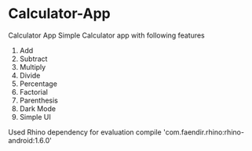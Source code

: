 # Calculator-App
Calculator App
Simple Calculator app with following features 

1) Add
2) Subtract
3) Multiply
4) Divide
5) Percentage
6) Factorial
7) Parenthesis
8) Dark Mode
9) Simple UI

Used Rhino dependency for evaluation
compile 'com.faendir.rhino:rhino-android:1.6.0'
